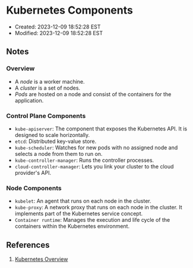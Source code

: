 # Kubernetes Components

- Created:  2023-12-09 18:52:28 EST
- Modified: 2023-12-09 18:52:28 EST

## Notes

### Overview

- A *node* is a worker machine.
- A *cluster* is a set of nodes.
- *Pods* are hosted on a node and consist of the containers for the application.

### Control Plane Components

- `kube-apiserver`: The component that exposes the Kubernetes API. It is designed to scale horizontally.
- `etcd`: Distributed key-value store.
- `kube-scheduler`: Watches for new pods with no assigned node and selects a node from them to run on.
- `kube-controller-manager`: Runs the controller processes.
- `cloud-controller-manager`: Lets you link your cluster to the cloud provider's API.

### Node Components

- `kubelet`: An agent that runs on each node in the cluster.
- `kube-proxy`: A network proxy that runs on each node in the cluster. It implements part of the Kubernetes service concept.
- `Container runtime`: Manages the execution and life cycle of the containers within the Kubernetes environment.

## References

1. [Kubernetes Overview](https://kubernetes.io/docs/concepts/overview/components/)
